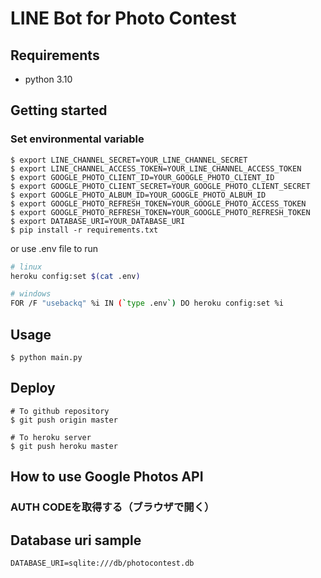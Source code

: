 # LINE Bot for Photo Contest


## Requirements
- python 3.10

## Getting started

### Set environmental variable

```
$ export LINE_CHANNEL_SECRET=YOUR_LINE_CHANNEL_SECRET
$ export LINE_CHANNEL_ACCESS_TOKEN=YOUR_LINE_CHANNEL_ACCESS_TOKEN
$ export GOOGLE_PHOTO_CLIENT_ID=YOUR_GOOGLE_PHOTO_CLIENT_ID
$ export GOOGLE_PHOTO_CLIENT_SECRET=YOUR_GOOGLE_PHOTO_CLIENT_SECRET
$ export GOOGLE_PHOTO_ALBUM_ID=YOUR_GOOGLE_PHOTO_ALBUM_ID
$ export GOOGLE_PHOTO_REFRESH_TOKEN=YOUR_GOOGLE_PHOTO_ACCESS_TOKEN
$ export GOOGLE_PHOTO_REFRESH_TOKEN=YOUR_GOOGLE_PHOTO_REFRESH_TOKEN
$ export DATABASE_URI=YOUR_DATABASE_URI
$ pip install -r requirements.txt
```

or use .env file to  run

```sh
# linux
heroku config:set $(cat .env)

# windows
FOR /F "usebackq" %i IN (`type .env`) DO heroku config:set %i
```



## Usage
```
$ python main.py
```

## Deploy
```
# To github repository
$ git push origin master

# To heroku server
$ git push heroku master
```

## How to use Google Photos API
### AUTH CODEを取得する（ブラウザで開く）


## Database uri sample

```
DATABASE_URI=sqlite:///db/photocontest.db
```